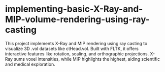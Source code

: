 # implementing-basic-X-Ray-and-MIP-volume-rendering-using-ray-casting
This project implements X-Ray and MIP rendering using ray casting to visualize 3D .vol datasets like ctHead.vol. Built with FLTK, it offers interactive features like rotation, scaling, and orthographic projections. X-Ray sums voxel intensities, while MIP highlights the highest, aiding scientific and medical exploration.
